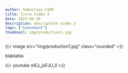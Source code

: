 ```yaml
---
author: Sébastien CIER
title: Titre Vidéo 3
date: 2023-05-20
description: description vidéo 3
tags: ["evenement"]
thumbnail: img/production1.jpg
---
```


{{< image src="img/production1.jpg" class="rounded" >}}

blablabla


{{< youtube mEJ_jxFJU_0 >}}


